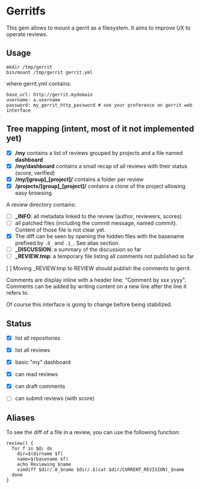# Gerritfs

This gem allows to mount a gerrit as a filesystem. It aims to improve UX to operate reviews.

Usage
-----

```
mkdir /tmp/gerrit
bin/mount /tmp/gerrit gerrit.yml
```

where gerrit.yml contains:

```
base_url: http://gerrit.mydomain
username: a.username
password: my_gerrit_http_password # see your preference on gerrit web interface
```

Tree mapping (intent, most of it not implemented yet)
------------

- [x] **/my** contains a list of reviews grouped by projects and a file named **dashboard**
- [x] **/my/dashboard** contains a small recap of all reviews with their status (score, verified)
- [x] **/my/[group]\_[project]/** contains a folder per review
- [x] **/projects/[group]\_[project]/** contains a clone of the project allowing easy browsing.

A review directory contains:
- [ ] **_INFO**: all metadata linked to the review (author, reviewers, scores)
- [ ] all patched files (including the commit message, named commit). Content of those file is not clear yet.
- [x]  The diff can be seen by opening the hidden files with the basename prefixed by `.0_` and `.1_`. See alias section.
- [ ] **_DISCUSSION**: a summary of the discussion so far
- [ ] **_REVIEW.tmp**: a temporary file listing all comments not published so far

[ ] Moving \_REVIEW.tmp to REVIEW should publish the comments to gerrit.

Comments are display inline with a header line: "Comment by xxx yyyy".
Comments can be added by writing content on a new line after the line it refers to.

Of course this interface is going to change before being stabilized.

Status
------

- [x] list all repositories
- [x] list all reviews
- [x] basic "my" dashboard
- [x] can read reviews
- [x] can draft comments
- [ ] can submit reviews (with score)


Aliases
-------

To see the diff of a file in a review, you can use the following function:
```
review() {
  for f in $@; do
    dir=$(dirname $f)
    name=$(basename $f)
    echo Reviewing $name
    vimdiff $dir/.0_$name $dir/.$(cat $dir/CURRENT_REVISION)_$name
  done
}
```
